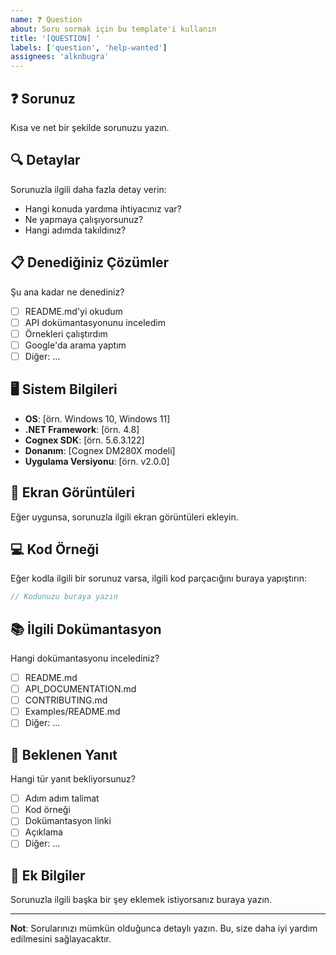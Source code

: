 ```yaml
---
name: ❓ Question
about: Soru sormak için bu template'i kullanın
title: '[QUESTION] '
labels: ['question', 'help-wanted']
assignees: 'alknbugra'
---
```


## ❓ Sorunuz
Kısa ve net bir şekilde sorunuzu yazın.

## 🔍 Detaylar
Sorunuzla ilgili daha fazla detay verin:
- Hangi konuda yardıma ihtiyacınız var?
- Ne yapmaya çalışıyorsunuz?
- Hangi adımda takıldınız?

## 📋 Denediğiniz Çözümler
Şu ana kadar ne denediniz?
- [ ] README.md'yi okudum
- [ ] API dokümantasyonunu inceledim
- [ ] Örnekleri çalıştırdım
- [ ] Google'da arama yaptım
- [ ] Diğer: ...

## 🖥️ Sistem Bilgileri
- **OS**: [örn. Windows 10, Windows 11]
- **.NET Framework**: [örn. 4.8]
- **Cognex SDK**: [örn. 5.6.3.122]
- **Donanım**: [Cognex DM280X modeli]
- **Uygulama Versiyonu**: [örn. v2.0.0]

## 📸 Ekran Görüntüleri
Eğer uygunsa, sorunuzla ilgili ekran görüntüleri ekleyin.

## 💻 Kod Örneği
Eğer kodla ilgili bir sorunuz varsa, ilgili kod parçacığını buraya yapıştırın:

```csharp
// Kodunuzu buraya yazın
```

## 📚 İlgili Dokümantasyon
Hangi dokümantasyonu incelediniz?
- [ ] README.md
- [ ] API_DOCUMENTATION.md
- [ ] CONTRIBUTING.md
- [ ] Examples/README.md
- [ ] Diğer: ...

## 🎯 Beklenen Yanıt
Hangi tür yanıt bekliyorsunuz?
- [ ] Adım adım talimat
- [ ] Kod örneği
- [ ] Dokümantasyon linki
- [ ] Açıklama
- [ ] Diğer: ...

## 📝 Ek Bilgiler
Sorunuzla ilgili başka bir şey eklemek istiyorsanız buraya yazın.

---

**Not**: Sorularınızı mümkün olduğunca detaylı yazın. Bu, size daha iyi yardım edilmesini sağlayacaktır.
